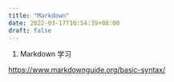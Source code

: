 ```yaml
---
title: "Markdown"
date: 2022-03-17T10:54:39+08:00
draft: false
---
```


1. Markdown 学习

https://www.markdownguide.org/basic-syntax/

